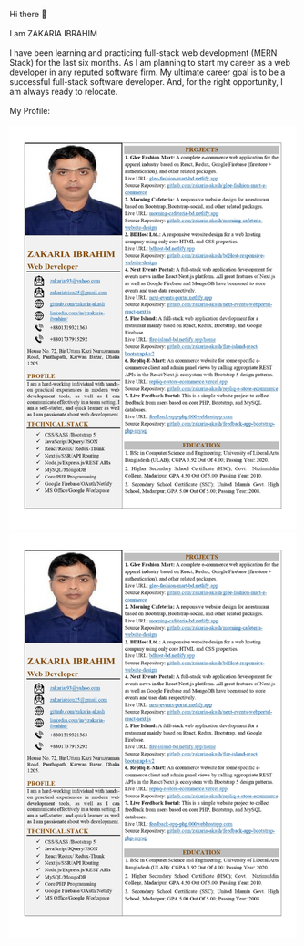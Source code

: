 Hi there 👋
<br />
<br />
I am ZAKARIA IBRAHIM
<br />
<br />
I have been learning and practicing full-stack web development (MERN Stack) for the last six months. As I am planning to start my career as a web developer in any reputed software firm. My ultimate career goal is to be a successful full-stack software developer. And, for the right opportunity, I am always ready to relocate.
<br />
<br />
My Profile:
<br /><br />
![Resume Page 1](screen-shots/zakaria-ibrahim-resume_1.jpg)
<br />
![Resume Page 1](screen-shots/zakaria-ibrahim-resume_1.jpg)
